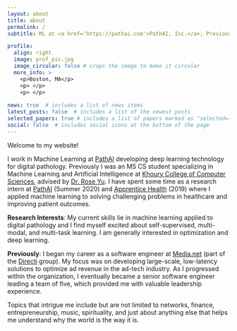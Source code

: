 ```yaml
---
layout: about
title: about
permalink: /
subtitle: ML at <a href='https://pathai.com'>PathAI, Inc.</a>; Previously MS CS at Northeastern, Software/ML at Media.net (Directi) 

profile:
  align: right
  image: prof_pic.jpg
  image_circular: false # crops the image to make it circular
  more_info: >
    <p>Boston, MA</p>
    <p> </p>
    <p> </p>
    
news: true  # includes a list of news items
latest_posts: false  # includes a list of the newest posts
selected_papers: true # includes a list of papers marked as "selected={true}"
social: false  # includes social icons at the bottom of the page
---
```


Welcome to my website!

I work in Machine Learning at [PathAI](https://pathai.com) developing deep learning technology for digital pathology. Previously I was an MS CS student specializing in Machine Learning and Artificial Intelligence at [Khoury College of Computer Sciences](https://khoury.northeastern.edu/), advised by [Dr. Rose Yu](http://roseyu.com/). I have spent some time as a research intern at [PathAI](https://pathai.com) (Summer 2020) and [Apprentice Health](https://apprenticehealth.com) (2019) where I applied machine learning to solving challenging problems in healthcare and improving patient outcomes.

**Research Interests**:
My current skills lie in machine learning applied to digital pathology and I find myself excited about self-supervised, multi-modal, and multi-task learning. I am generally interested in optimization and deep learning.

**Previously**: I began my career as a software engineer at [Media.net](https://media.net) (part of the [Directi](https://directi.com) group). My focus was on developing large-scale, low-latency solutions to optimize ad revenue in the ad-tech industry. As I progressed within the organization, I eventually became a senior software engineer leading a team of five, which provided me with valuable leadership experience.


Topics that intrigue me include but are not limited to networks, finance, entrepreneurship, music, spirituality, and just about anything else that helps me understand why the world is the way it is.
